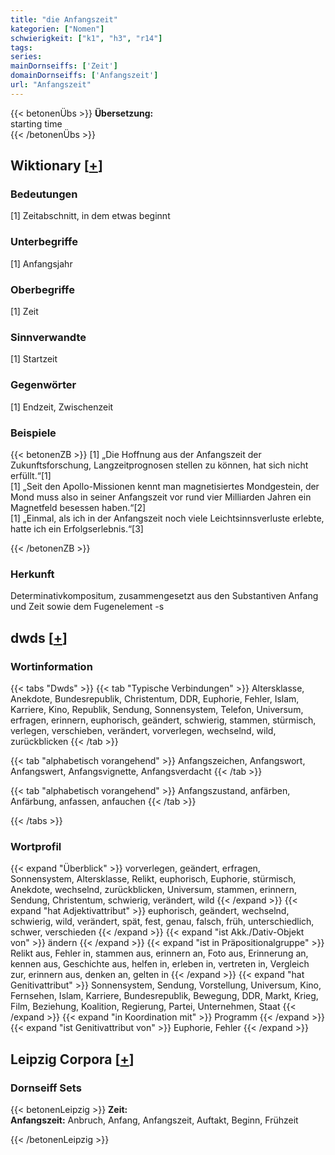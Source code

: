 ```yaml
---
title: "die Anfangszeit"
kategorien: ["Nomen"]
schwierigkeit: ["k1", "h3", "r14"]
tags:
series:
mainDornseiffs: ['Zeit']
domainDornseiffs: ['Anfangszeit']
url: "Anfangszeit"
---
```


{{< betonenÜbs >}}
**Übersetzung:**  
starting time  
{{< /betonenÜbs >}}

## Wiktionary [[+](https://de.wiktionary.org/wiki/Anfangszeit)]

### Bedeutungen
[1] Zeitabschnitt, in dem etwas beginnt  

### Unterbegriffe
[1] Anfangsjahr  

### Oberbegriffe
[1] Zeit  

### Sinnverwandte
[1] Startzeit  

### Gegenwörter
[1] Endzeit, Zwischenzeit  

### Beispiele
{{< betonenZB >}}
[1] „Die Hoffnung aus der Anfangszeit der Zukunftsforschung, Langzeitprognosen stellen zu können, hat sich nicht erfüllt.“[1]  
[1] „Seit den Apollo-Missionen kennt man magnetisiertes Mondgestein, der Mond muss also in seiner Anfangszeit vor rund vier Milliarden Jahren ein Magnetfeld besessen haben.“[2]  
[1] „Einmal, als ich in der Anfangszeit noch viele Leichtsinnsverluste erlebte, hatte ich ein Erfolgserlebnis.“[3]  

{{< /betonenZB >}}
### Herkunft
Determinativkompositum, zusammengesetzt aus den Substantiven Anfang und Zeit sowie dem Fugenelement -s  



## dwds [[+](https://www.dwds.de/wb/Anfangszeit)]

### Wortinformation
{{< tabs "Dwds" >}}
{{< tab "Typische Verbindungen" >}}
Altersklasse, Anekdote, Bundesrepublik, Christentum, DDR, Euphorie, Fehler, Islam, Karriere, Kino, Republik, Sendung, Sonnensystem, Telefon, Universum, erfragen, erinnern, euphorisch, geändert, schwierig, stammen, stürmisch, verlegen, verschieben, verändert, vorverlegen, wechselnd, wild, zurückblicken
{{< /tab >}}

{{< tab "alphabetisch vorangehend" >}}
Anfangszeichen, Anfangswort, Anfangswert, Anfangsvignette, Anfangsverdacht
{{< /tab >}}

{{< tab "alphabetisch vorangehend" >}}
Anfangszustand, anfärben, Anfärbung, anfassen, anfauchen
{{< /tab >}}

{{< /tabs >}}

### Wortprofil
{{< expand "Überblick" >}} vorverlegen, geändert, erfragen, Sonnensystem, Altersklasse, Relikt, euphorisch, Euphorie, stürmisch, Anekdote, wechselnd, zurückblicken, Universum, stammen, erinnern, Sendung, Christentum, schwierig, verändert, wild {{< /expand >}}
{{< expand "hat Adjektivattribut" >}} euphorisch, geändert, wechselnd, schwierig, wild, verändert, spät, fest, genau, falsch, früh, unterschiedlich, schwer, verschieden {{< /expand >}}
{{< expand "ist Akk./Dativ-Objekt von" >}} ändern {{< /expand >}}
{{< expand "ist in Präpositionalgruppe" >}} Relikt aus, Fehler in, stammen aus, erinnern an, Foto aus, Erinnerung an, kennen aus, Geschichte aus, helfen in, erleben in, vertreten in, Vergleich zur, erinnern aus, denken an, gelten in {{< /expand >}}
{{< expand "hat Genitivattribut" >}} Sonnensystem, Sendung, Vorstellung, Universum, Kino, Fernsehen, Islam, Karriere, Bundesrepublik, Bewegung, DDR, Markt, Krieg, Film, Beziehung, Koalition, Regierung, Partei, Unternehmen, Staat {{< /expand >}}
{{< expand "in Koordination mit" >}} Programm {{< /expand >}}
{{< expand "ist Genitivattribut von" >}} Euphorie, Fehler {{< /expand >}}

## Leipzig Corpora [[+](https://corpora.uni-leipzig.de/en/res?word=Anfangszeit&corpusId=deu_newscrawl-public_2018)]

### Dornseiff Sets
{{< betonenLeipzig >}}
**Zeit:**  
**Anfangszeit:** Anbruch, Anfang, Anfangszeit, Auftakt, Beginn, Frühzeit  

{{< /betonenLeipzig >}}
